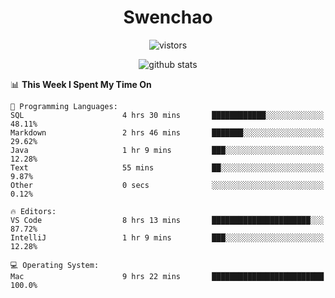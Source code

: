 <h1 align="center">Swenchao</h3>

<p align="center">
  <img src="https://visitor-badge.glitch.me/badge?page_id=Swenchao" alt="vistors" />
</p>

<p align="center">
  <img src="https://github-readme-stats.vercel.app/api?username=Swenchao&count_private=true&show_icons=true&theme=vue-dark&hide_title=true" alt="github stats" />
</p>

<!--START_SECTION:waka-->
📊 **This Week I Spent My Time On** 

```text
💬 Programming Languages: 
SQL                      4 hrs 30 mins       ████████████░░░░░░░░░░░░░   48.11% 
Markdown                 2 hrs 46 mins       ███████░░░░░░░░░░░░░░░░░░   29.62% 
Java                     1 hr 9 mins         ███░░░░░░░░░░░░░░░░░░░░░░   12.28% 
Text                     55 mins             ██░░░░░░░░░░░░░░░░░░░░░░░   9.87% 
Other                    0 secs              ░░░░░░░░░░░░░░░░░░░░░░░░░   0.12%

🔥 Editors: 
VS Code                  8 hrs 13 mins       ██████████████████████░░░   87.72% 
IntelliJ                 1 hr 9 mins         ███░░░░░░░░░░░░░░░░░░░░░░   12.28%

💻 Operating System: 
Mac                      9 hrs 22 mins       █████████████████████████   100.0%

```


<!--END_SECTION:waka-->

